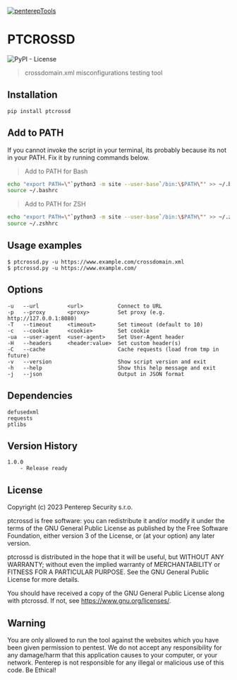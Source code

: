 [![penterepTools](https://www.penterep.com/external/penterepToolsLogo.png)](https://www.penterep.com/)


# PTCROSSD
![PyPI - License](https://img.shields.io/pypi/l/ptsecurixt?style=for-the-badge)

> crossdomain.xml misconfigurations testing tool

## Installation
```
pip install ptcrossd
```

## Add to PATH
If you cannot invoke the script in your terminal, its probably because its not in your PATH. Fix it by running commands below.

> Add to PATH for Bash
```bash
echo "export PATH=\"`python3 -m site --user-base`/bin:\$PATH\"" >> ~/.bashrc
source ~/.bashrc
```

> Add to PATH for ZSH
```bash
echo "export PATH=\"`python3 -m site --user-base`/bin:\$PATH\"" >> ~/.zshhrc
source ~/.zshhrc
```


## Usage examples
```
$ ptcrossd.py -u https://www.example.com/crossdomain.xml
$ ptcrossd.py -u https://www.example.com/
```

## Options

```
-u   --url         <url>           Connect to URL
-p   --proxy       <proxy>         Set proxy (e.g. http://127.0.0.1:8080)
-T   --timeout     <timeout>       Set timeout (default to 10)
-c   --cookie      <cookie>        Set cookie
-ua  --user-agent  <user-agent>    Set User-Agent header
-H   --headers     <header:value>  Set custom header(s)
-C   --cache                       Cache requests (load from tmp in future)
-v   --version                     Show script version and exit
-h   --help                        Show this help message and exit
-j   --json                        Output in JSON format
```

## Dependencies
```
defusedxml
requests
ptlibs
```

## Version History
```
1.0.0
    - Release ready
```
## License

Copyright (c) 2023 Penterep Security s.r.o.

ptcrossd is free software: you can redistribute it and/or modify it under the terms of the GNU General Public License as published by the Free Software Foundation, either version 3 of the License, or (at your option) any later version.

ptcrossd is distributed in the hope that it will be useful, but WITHOUT ANY WARRANTY; without even the implied warranty of MERCHANTABILITY or FITNESS FOR A PARTICULAR PURPOSE. See the GNU General Public License for more details.

You should have received a copy of the GNU General Public License along with ptcrossd. If not, see https://www.gnu.org/licenses/.

## Warning

You are only allowed to run the tool against the websites which
you have been given permission to pentest. We do not accept any
responsibility for any damage/harm that this application causes to your
computer, or your network. Penterep is not responsible for any illegal
or malicious use of this code. Be Ethical!